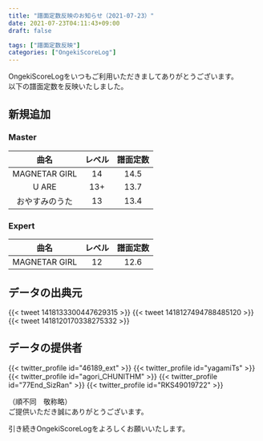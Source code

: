 ```yaml
---
title: "譜面定数反映のお知らせ（2021-07-23）"
date: 2021-07-23T04:11:43+09:00
draft: false

tags: ["譜面定数反映"]
categories: ["OngekiScoreLog"]
---
```


OngekiScoreLogをいつもご利用いただきましてありがとうございます。  
以下の譜面定数を反映いたしました。

<!--more-->

## 新規追加

### Master

| 曲名 | レベル | 譜面定数 |
|:-:|:-:|:-:|
| MAGNETAR GIRL | 14 | 14.5 |
| U ARE | 13+ | 13.7 |
| おやすみのうた | 13 | 13.4 |

### Expert

| 曲名 | レベル | 譜面定数 |
|:-:|:-:|:-:|
| MAGNETAR GIRL | 12 | 12.6 |

## データの出典元

{{< tweet 1418133300447629315 >}}
{{< tweet 1418127494788485120 >}}
{{< tweet 1418120170338275332 >}}

## データの提供者

{{< twitter_profile id="46189_ext" >}}
{{< twitter_profile id="yagamiTs" >}}
{{< twitter_profile id="agori_CHUNITHM" >}}
{{< twitter_profile id="77End_SizRan" >}}
{{< twitter_profile id="RKS49019722" >}}

（順不同　敬称略）  
ご提供いただき誠にありがとうございます。

引き続きOngekiScoreLogをよろしくお願いいたします。
